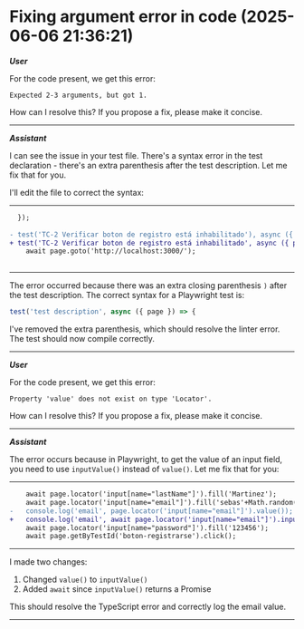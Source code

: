 <!-- Generated by SpecStory -->

# Fixing argument error in code (2025-06-06 21:36:21)

_**User**_

For the code present, we get this error:
```
Expected 2-3 arguments, but got 1.
```
How can I resolve this? If you propose a fix, please make it concise.

---

_**Assistant**_

I can see the issue in your test file. There's a syntax error in the test declaration - there's an extra parenthesis after the test description. Let me fix that for you.

I'll edit the file to correct the syntax:


---

```diff
  });
  
- test('TC-2 Verificar boton de registro está inhabilitado'), async ({ page }) => {
+ test('TC-2 Verificar boton de registro está inhabilitado', async ({ page }) => {
    await page.goto('http://localhost:3000/');
  
```

---

The error occurred because there was an extra closing parenthesis `)` after the test description. The correct syntax for a Playwright test is:
```typescript
test('test description', async ({ page }) => {
```

I've removed the extra parenthesis, which should resolve the linter error. The test should now compile correctly.

---

_**User**_

For the code present, we get this error:
```
Property 'value' does not exist on type 'Locator'.
```
How can I resolve this? If you propose a fix, please make it concise.

---

_**Assistant**_

The error occurs because in Playwright, to get the value of an input field, you need to use `inputValue()` instead of `value()`. Let me fix that for you:


---

```diff
    await page.locator('input[name="lastName"]').fill('Martinez');
    await page.locator('input[name="email"]').fill('sebas'+Math.random()+'@gmail.com');
-   console.log('email', page.locator('input[name="email"]').value());
+   console.log('email', await page.locator('input[name="email"]').inputValue());
    await page.locator('input[name="password"]').fill('123456');
    await page.getByTestId('boton-registrarse').click();
```

---

I made two changes:
1. Changed `value()` to `inputValue()`
2. Added `await` since `inputValue()` returns a Promise

This should resolve the TypeScript error and correctly log the email value.

---


